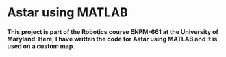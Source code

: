 <h1> Astar using MATLAB </h1>

<h4> This project is part of the Robotics course ENPM-661 at the University of Maryland. Here, I have written the code for Astar using MATLAB and it is used on a custom map. <h4>
